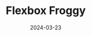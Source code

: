 ---
title: 'Flexbox Froggy'
link: https://flexboxfroggy.com
description: A game for learning CSS flexbox
tags: [games]
content-type: interactive
date: 2024-03-23
---